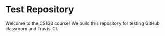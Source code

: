 # Test Repository

Welcome to the CS133 course!
We build this repository for testing GitHub classroom and Travis-CI.
